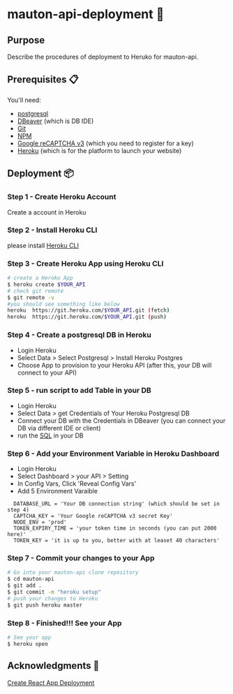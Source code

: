 # mauton-api-deployment :tiger:

## Purpose
Describe the procedures of deployment to Heruko for mauton-api.

## Prerequisites 📋
You'll need:
* [postgresql](https://www.postgresql.org/) 
* [DBeaver](https://dbeaver.io/download/) (which is DB IDE)
* [Git](https://git-scm.com) 
* [NPM](http://npmjs.com)
* [Google reCAPTCHA v3](https://developers.google.com/recaptcha/docs/v3) (which you need to register for a key)
* [Heroku](https://heroku.com) (which is for the platform to launch your website)

## Deployment 📦

### Step 1 - Create Heroku Account

Create a account in Heroku

### Step 2 - Install Heroku CLI

please install [Heroku CLI](https://devcenter.heroku.com/articles/heroku-cli)

### Step 3 - Create Heroku App using Heroku CLI

```bash
# create a Heroku App
$ heroku create $YOUR_API
# check git remote 
$ git remote -v
#you should see something like below
heroku  https://git.heroku.com/$YOUR_API.git (fetch)
heroku  https://git.heroku.com/$YOUR_API.git (push)
```

### Step 4 - Create a postgresql DB in Heroku
* Login Heroku
* Select Data > Select Postgresql > Install Heroku Postgres
* Choose App to provision to your Heroku API (after this, your DB will connect to your API)

### Step 5 - run script to add Table in your DB
* Login Heroku
* Select Data > get Credentials of Your Heroku Postgresql DB
* Connect your DB with the Credentials in DBeaver (you can connect your DB via different IDE or client)
* run the [SQL](https://github.com/ikhvjs/mauton-api-deployment/blob/main/mauton-api-sql.sql) in your DB

### Step 6 - Add your Environment Variable in Heroku Dashboard
* Login Heroku
* Select Dashboard > your API > Setting
* In Config Vars, Click 'Reveal Config Vars'
* Add 5 Environment Varaible 
```
  DATABASE_URL = 'Your DB connection string' (which should be set in step 4)
  CAPTCHA_KEY = 'Your Google reCAPTCHA v3 secret Key'
  NODE_ENV = 'prod'
  TOKEN_EXPIRY_TIME = 'your token time in seconds (you can put 2000 here)'
  TOKEN_KEY = 'it is up to you, better with at leaset 40 characters'
```

### Step 7 - Commit your changes to your App
```bash
# Go into your mauton-api clone repository
$ cd mauton-api
$ git add .
$ git commit -m "heroku setup"
# push your changes to Heroku
$ git push heroku master
```

### Step 8 - Finished!!! See your App
```bash
# See your app
$ heroku open
```

## Acknowledgments 🎁
[Create React App Deployment](https://create-react-app.dev/docs/deployment/)
